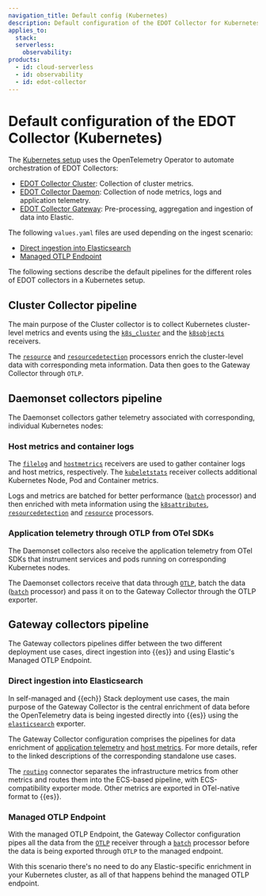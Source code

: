 ```yaml
---
navigation_title: Default config (Kubernetes)
description: Default configuration of the EDOT Collector for Kubernetes.
applies_to:
  stack:
  serverless:
    observability:
products:
  - id: cloud-serverless
  - id: observability
  - id: edot-collector
---
```


# Default configuration of the EDOT Collector (Kubernetes)

The [Kubernetes setup](../../quickstart/index.md) uses the OpenTelemetry Operator to automate orchestration of EDOT Collectors:

* [EDOT Collector Cluster](#cluster-collector-pipeline): Collection of cluster metrics.
* [EDOT Collector Daemon](#daemonset-collectors-pipeline): Collection of node metrics, logs and application telemetry.
* [EDOT Collector Gateway](#gateway-collectors-pipeline): Pre-processing, aggregation and ingestion of data into Elastic.

The following `values.yaml` files are used depending on the ingest scenario:

* [Direct ingestion into Elasticsearch](https://github.com/elastic/elastic-agent/blob/main/deploy/helm/edot-collector/kube-stack/values.yaml)
* [Managed OTLP Endpoint](https://github.com/elastic/elastic-agent/blob/main/deploy/helm/edot-collector/kube-stack/managed_otlp/values.yaml)

The following sections describe the default pipelines for the different roles of EDOT collectors in a Kubernetes setup.

## Cluster Collector pipeline

The main purpose of the Cluster collector is to collect Kubernetes cluster-level metrics and events using the [`k8s_cluster`] and the [`k8sobjects`] receivers.

The [`resource`] and [`resourcedetection`] processors enrich the cluster-level data with corresponding meta information. Data then goes to the Gateway Collector through `OTLP`. 

## Daemonset collectors pipeline

The Daemonset collectors gather telemetry associated with corresponding, individual Kubernetes nodes:

### Host metrics and container logs

The [`filelog`] and [`hostmetrics`] receivers are used to gather container logs and host metrics, respectively. The [`kubeletstats`] receiver collects additional Kubernetes Node, Pod and Container metrics.

Logs and metrics are batched for better performance ([`batch`] processor) and then enriched with meta information using the [`k8sattributes`], [`resourcedetection`] and [`resource`] processors.

### Application telemetry through OTLP from OTel SDKs

The Daemonset collectors also receive the application telemetry from OTel SDKs that instrument services and pods running on corresponding Kubernetes nodes.

The Daemonset collectors receive that data through [`OTLP`], batch the data ([`batch`] processor) and pass it on to the Gateway Collector through the OTLP exporter.

## Gateway collectors pipeline

The Gateway collectors pipelines differ between the two different deployment use cases, direct ingestion into {{es}} and using Elastic's Managed OTLP Endpoint.

### Direct ingestion into Elasticsearch

In self-managed and {{ech}} Stack deployment use cases, the main purpose of the Gateway Collector is the central enrichment of data before the OpenTelemetry data is being ingested directly into {{es}} using the [`elasticsearch`] exporter.

The Gateway Collector configuration comprises the pipelines for data enrichment of [application telemetry](./default-config-standalone.md#application-and-traces-collection-pipeline) and [host metrics](./default-config-standalone.md#host-metrics-collection-pipeline). For more details, refer to the linked descriptions of the corresponding standalone use cases.

The [`routing`] connector separates the infrastructure metrics from other metrics and routes them into the ECS-based pipeline, with ECS-compatibility exporter mode. Other metrics are exported in OTel-native format to {{es}}.

### Managed OTLP Endpoint

With the managed OTLP Endpoint, the Gateway Collector configuration pipes all the data from the [`OTLP`] receiver through a [`batch`] processor before the data is being exported through `OTLP` to the managed endpoint.

With this scenario there's no need to do any Elastic-specific enrichment in your Kubernetes cluster, as all of that happens behind the managed OTLP endpoint.

[`hostmetrics`]: https://github.com/open-telemetry/opentelemetry-collector-contrib/tree/main/receiver/hostmetricsreceiver
[`elasticsearch`]: https://github.com/open-telemetry/opentelemetry-collector-contrib/tree/main/exporter/elasticsearchexporter
[`elasticinframetrics`]: https://github.com/elastic/opentelemetry-collector-components/tree/main/processor/elasticinframetricsprocessor
[`elasticsearch`]: https://github.com/open-telemetry/opentelemetry-collector-contrib/tree/main/exporter/elasticsearchexporter
[`k8s_cluster`]: https://github.com/open-telemetry/opentelemetry-collector-contrib/tree/main/receiver/k8sclusterreceiver
[`k8sobjects`]: https://github.com/open-telemetry/opentelemetry-collector-contrib/tree/main/receiver/k8sobjectsreceiver
[`resource`]: https://github.com/open-telemetry/opentelemetry-collector-contrib/tree/main/processor/resourceprocessor
[`k8sattributes`]: https://github.com/open-telemetry/opentelemetry-collector-contrib/tree/main/processor/k8sattributesprocessor
[`resourcedetection`]: https://github.com/open-telemetry/opentelemetry-collector-contrib/tree/main/processor/resourcedetectionprocessor
[`filelog`]: https://github.com/open-telemetry/opentelemetry-collector-contrib/tree/main/receiver/filelogreceiver
[`hostmetrics`]: https://github.com/open-telemetry/opentelemetry-collector-contrib/tree/main/receiver/hostmetricsreceiver
[`kubeletstats`]: https://github.com/open-telemetry/opentelemetry-collector-contrib/tree/main/receiver/kubeletstatsreceiver
[`batch`]: https://github.com/open-telemetry/opentelemetry-collector/tree/main/processor/batchprocessor
[`OTLP`]: https://github.com/open-telemetry/opentelemetry-collector/tree/main/receiver/otlpreceiver
[`routing`]: https://github.com/open-telemetry/opentelemetry-collector-contrib/tree/main/connector/routingconnector